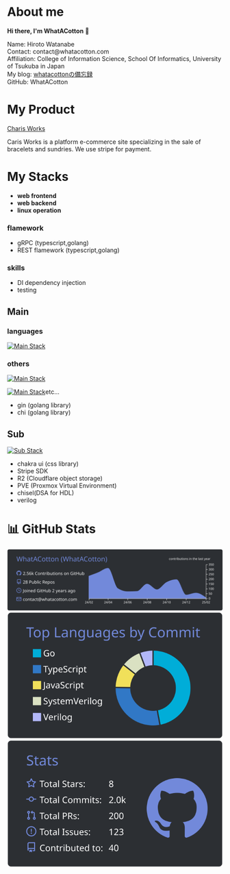 # About me
**Hi there, I'm WhatACotton** 👋

<p>Name: Hiroto Watanabe<br/>
Contact: contact@whatacotton.com<br/>
Affiliation: College of Information Science, School Of Informatics, University of Tsukuba in Japan<br/>
My blog: <a href="https://blog.whatacotton.com/p/intro">whatacottonの備忘録</a><br/>
GitHub: WhatACotton</p>


# My Product

[Charis Works](https://charis.works)

Caris Works is a platform e-commerce site specializing in the sale of bracelets and sundries. We use stripe for payment.

# My Stacks
- **web frontend**
- **web backend**
- **linux operation**

### flamework

- gRPC (typescript,golang)
- REST flamework (typescript,golang)

### skills

- DI dependency injection
- testing


## Main

### languages
[![Main Stack](https://skillicons.dev/icons?i=ts,go,python,cpp,c)](https://skillicons.dev)

### others
[![Main Stack](https://skillicons.dev/icons?i=arch,linux,mysql,github,githubactions,docker)](https://skillicons.dev)

[![Main Stack](https://skillicons.dev/icons?i=react,vite,next,cloudflare,flask)](https://skillicons.dev)etc...

- gin (golang library)
- chi (golang library)



## Sub

[![Sub Stack](https://skillicons.dev/icons?i=electron,arduino,nix,scala,jest,bun,astro,firebase,nginx,php,cs,java,mui,latex,md,obsidian,ubuntu,mint)](https://skillicons.dev)

- chakra ui (css library)
- Stripe SDK
- R2 (Cloudflare object storage)
- PVE (Proxmox Virtual Environment)
- chisel(DSA for HDL)
- verilog

# 📊 GitHub Stats

![](https://raw.githubusercontent.com/WhatACotton/whatacotton/main/profile-summary-card-output/discord_old_blurple/0-profile-details.svg)
![](https://raw.githubusercontent.com/WhatACotton/whatacotton/main/profile-summary-card-output/discord_old_blurple/2-most-commit-language.svg)
![](https://raw.githubusercontent.com/WhatACotton/whatacotton/main/profile-summary-card-output/discord_old_blurple/3-stats.svg)
